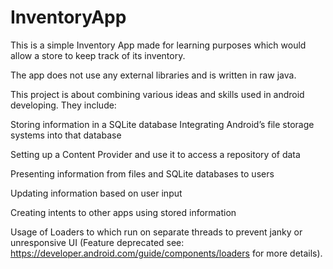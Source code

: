 # InventoryApp
This is a simple Inventory App made for learning purposes which would allow a store to keep track of its inventory.  

The app does not use any external libraries and is written in raw java.  

This project is about combining various ideas and skills used in android developing. They include: 

Storing information in a SQLite database  Integrating Android’s file storage systems into that database 

Setting up a Content Provider and use it to access a repository of data  

Presenting information from files and SQLite databases to users 

Updating information based on user input 

Creating intents to other apps using stored information 

Usage of Loaders to which run on separate threads to prevent janky or unresponsive UI (Feature deprecated see: https://developer.android.com/guide/components/loaders for more details).
